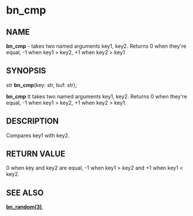 # bn_cmp

## NAME

**bn_cmp** - takes two named arguments key1, key2. Returns 0 when they're equal, -1 when key1 > key2, +1 when key2 > key1

## SYNOPSIS

*str* **bn_cmp**(key: str, buf: str);

**bn_cmp** It takes two named arguments key1, key2. Returns 0 when they're equal, -1 when key1 > key2, +1 when key2 > key1.

## DESCRIPTION

Compares key1 with key2.

## RETURN VALUE

0 when key and key2 are equal, -1 when key1 > key2 and +1 when key1 < key2.

## SEE ALSO

**[bn_random(3)](bn_random.md)**,
